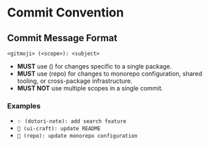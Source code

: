 # Commit Convention

## Commit Message Format

```
<gitmoji> (<scope>): <subject>
```

- **MUST** use (<scope>) for changes specific to a single package.
- **MUST** use (repo) for changes to monorepo configuration, shared tooling, or cross-package infrastructure.
- **MUST NOT** use multiple scopes in a single commit.

### Examples

- `✨ (dotori-note): add search feature`
- `📝 (ui-craft): update README`
- `🔧 (repo): update monorepo configuration`
